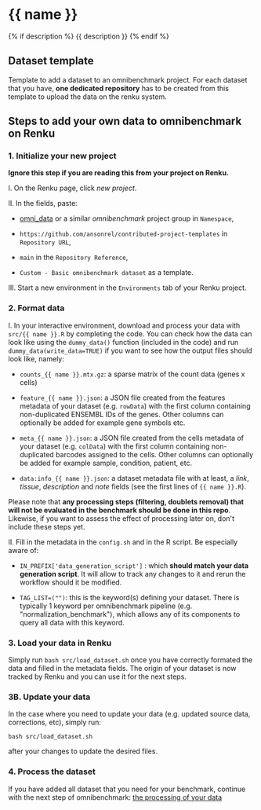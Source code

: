 # {{ name }}
{% if description %}
{{ description }}
{% endif %}
## Dataset template

Template to add a dataset to an omnibenchmark project. For each dataset that you have, **one dedicated repository** has to be created from this template to upload the data on the renku system. 

## Steps to add your own data to omnibenchmark on Renku

### 1. Initialize your new project

**Ignore this step if you are reading this from your project on Renku.**

I. On the Renku page, click *new project*. 

II. In the fields, paste: 

- [omni_data](https://renkulab.io/gitlab/omnibenchmark/omni_data) or a similar *omnibenchmark* project group in `Namespace`,

- `https://github.com/ansonrel/contributed-project-templates` in `Repository URL`,

-  `main` in the `Repository Reference`,

-  `Custom - Basic omnibenchmark dataset` as a template. 

III. Start a new environment in the `Environments` tab of your Renku project.

### 2. Format data

I. In your interactive environment, download and process your data with `src/{{ name }}.R` by completing the code. You can check how the data can look like using the `dummy_data()` function (included in the code) and run `dummy_data(write_data=TRUE)` if you want to see how the output files should look like, namely: 

- `counts_{{ name }}.mtx.gz`: a sparse matrix of the count data (genes x cells)

- `feature_{{ name }}.json`: a JSON file created from the features metadata of your dataset (e.g. `rowData`) with the first column containing non-duplicated ENSEMBL IDs of the genes. Other columns can optionally be added for example gene symbols etc. 

- `meta_{{ name }}.json`: a JSON file created from the cells metadata of your dataset (e.g. `colData`) with the first column containing non-duplicated barcodes assigned to the cells. Other columns can optionally be added for example sample, condition, patient, etc. 

- `data:info_{{ name }}.json`: a dataset metadata file with at least, a *link*, *tissue*, *description* and *note* fields (see the first lines of `{{ name }}.R`).

Please note that **any processing steps (filtering, doublets removal) that will not be evaluated in the benchmark should be done in this repo**. Likewise, if you want to assess the effect of processing later on, don't include these steps yet.

II. Fill in the metadata in the `config.sh` and in the R script. Be especially aware of: 

- `IN_PREFIX['data_generation_script']` : which **should match your data generation script**. It will allow to track any changes to it and rerun the workflow should it be modified. 

- `TAG_LIST=("")`: this is the keyword(s) defining your dataset. There is typically 1 keyword per omnibenchmark pipeline (e.g. "normalization_benchmark"), which allows any of its components to query all data with this keyword. 

### 3. Load your data in Renku

Simply run `bash src/load_dataset.sh` once you have correctly formated the data and filled in the metadata fields. The origin of your dataset is now tracked by Renku and you can use it for the next steps. 

### 3B. Update your data

In the case where you need to update your data (e.g. updated source data, corrections, etc), simply run: 

`bash src/load_dataset.sh`

after your changes to update the desired files. 

### 4. Process the dataset

If you have added all dataset that you need for your benchmark, continue with the next step of omnibenchmark: [the processing of your data](https://github.com/ansonrel/contributed-project-templates/tree/main/omnibench-processing)


